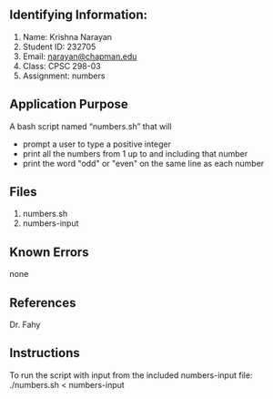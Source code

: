 ## Identifying Information: 
1. Name: Krishna Narayan
2. Student ID: 232705
3. Email: narayan@chapman.edu
4. Class: CPSC 298-03
5. Assignment: numbers 

## Application Purpose
A bash script named “numbers.sh” that will 
- prompt a user to type a positive integer 
- print all the numbers from 1 up to and including that number 
- print the word "odd" or "even" on the same line as each number

## Files 
1. numbers.sh
2. numbers-input

## Known Errors 
none
## References
Dr. Fahy
## Instructions
To run the script with input from the included numbers-input file:
./numbers.sh < numbers-input

